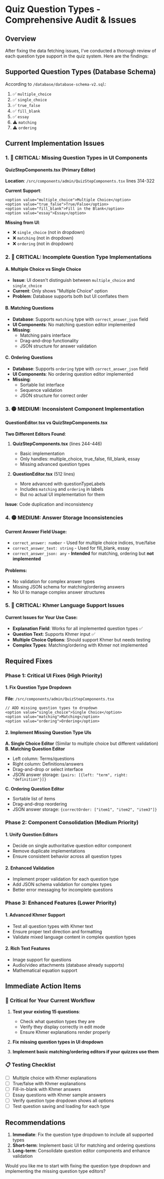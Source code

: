# Quiz Question Types - Comprehensive Audit & Issues

## Overview
After fixing the data fetching issues, I've conducted a thorough review of each question type support in the quiz system. Here are the findings:

## Supported Question Types (Database Schema)
According to `/database/database-schema-v2.sql`:
1. ✅ `multiple_choice` 
2. ✅ `single_choice`
3. ✅ `true_false`
4. ✅ `fill_blank`
5. ✅ `essay`
6. ⚠️ `matching` 
7. ⚠️ `ordering`

## Current Implementation Issues

### 1. 🔴 **CRITICAL: Missing Question Types in UI Components**

#### QuizStepComponents.tsx (Primary Editor)
**Location**: `/src/components/admin/QuizStepComponents.tsx` lines 314-322

**Current Support**:
```tsx
<option value="multiple_choice">Multiple Choice</option>
<option value="true_false">True/False</option>
<option value="fill_blank">Fill in the Blank</option>
<option value="essay">Essay</option>
```

**Missing from UI**:
- ❌ `single_choice` (not in dropdown)
- ❌ `matching` (not in dropdown)  
- ❌ `ordering` (not in dropdown)

### 2. 🔴 **CRITICAL: Incomplete Question Type Implementations**

#### A. Multiple Choice vs Single Choice
- **Issue**: UI doesn't distinguish between `multiple_choice` and `single_choice`
- **Current**: Only shows "Multiple Choice" option
- **Problem**: Database supports both but UI conflates them

#### B. Matching Questions  
- **Database**: Supports `matching` type with `correct_answer_json` field
- **UI Components**: No matching question editor implemented
- **Missing**: 
  - Matching pairs interface
  - Drag-and-drop functionality
  - JSON structure for answer validation

#### C. Ordering Questions
- **Database**: Supports `ordering` type with `correct_answer_json` field  
- **UI Components**: No ordering question editor implemented
- **Missing**:
  - Sortable list interface
  - Sequence validation
  - JSON structure for correct order

### 3. 🟡 **MEDIUM: Inconsistent Component Implementation**

#### QuestionEditor.tsx vs QuizStepComponents.tsx
**Two Different Editors Found**:

1. **QuizStepComponents.tsx** (lines 244-446)
   - Basic implementation
   - Only handles: multiple_choice, true_false, fill_blank, essay
   - Missing advanced question types

2. **QuestionEditor.tsx** (512 lines)
   - More advanced with questionTypeLabels
   - Includes `matching` and `ordering` in labels
   - But no actual UI implementation for them

**Issue**: Code duplication and inconsistency

### 4. 🟡 **MEDIUM: Answer Storage Inconsistencies**

#### Current Answer Field Usage:
- `correct_answer: number` - Used for multiple choice indices, true/false
- `correct_answer_text: string` - Used for fill_blank, essay  
- `correct_answer_json: any` - **Intended** for matching, ordering but **not implemented**

#### Problems:
- No validation for complex answer types
- Missing JSON schema for matching/ordering answers
- No UI to manage complex answer structures

### 5. 🔴 **CRITICAL: Khmer Language Support Issues**

#### Current Issues for Your Use Case:
- **Explanation Field**: Works for all implemented question types ✅
- **Question Text**: Supports Khmer input ✅  
- **Multiple Choice Options**: Should support Khmer but needs testing
- **Complex Types**: Matching/ordering with Khmer not implemented

## Required Fixes

### Phase 1: Critical UI Fixes (High Priority)

#### 1. Fix Question Type Dropdown
**File**: `/src/components/admin/QuizStepComponents.tsx`
```tsx
// ADD missing question types to dropdown
<option value="single_choice">Single Choice</option>
<option value="matching">Matching</option>
<option value="ordering">Ordering</option>
```

#### 2. Implement Missing Question Type UIs

**A. Single Choice Editor** (Similar to multiple choice but different validation)
**B. Matching Question Editor** 
- Left column: Terms/questions
- Right column: Definitions/answers  
- Drag-and-drop or select interface
- JSON answer storage: `{pairs: [{left: "term", right: "definition"}]}`

**C. Ordering Question Editor**
- Sortable list of items
- Drag-and-drop reordering
- JSON answer storage: `{correctOrder: ["item1", "item2", "item3"]}`

### Phase 2: Component Consolidation (Medium Priority)

#### 1. Unify Question Editors
- Decide on single authoritative question editor component
- Remove duplicate implementations
- Ensure consistent behavior across all question types

#### 2. Enhanced Validation
- Implement proper validation for each question type
- Add JSON schema validation for complex types
- Better error messaging for incomplete questions

### Phase 3: Enhanced Features (Lower Priority)

#### 1. Advanced Khmer Support
- Test all question types with Khmer text
- Ensure proper text direction and formatting
- Validate mixed language content in complex question types

#### 2. Rich Text Features
- Image support for questions
- Audio/video attachments (database already supports)
- Mathematical equation support

## Immediate Action Items

### 🚨 **Critical for Your Current Workflow**

1. **Test your existing 15 questions**: 
   - Check what question types they are
   - Verify they display correctly in edit mode
   - Ensure Khmer explanations render properly

2. **Fix missing question types in UI dropdown**
3. **Implement basic matching/ordering editors if your quizzes use them**

### 📋 **Testing Checklist**

- [ ] Multiple choice with Khmer explanations
- [ ] True/false with Khmer explanations  
- [ ] Fill-in-blank with Khmer answers
- [ ] Essay questions with Khmer sample answers
- [ ] Verify question type dropdown shows all options
- [ ] Test question saving and loading for each type

## Recommendations

1. **Immediate**: Fix the question type dropdown to include all supported types
2. **Short-term**: Implement basic UI for matching and ordering questions
3. **Long-term**: Consolidate question editor components and enhance validation

Would you like me to start with fixing the question type dropdown and implementing the missing question type editors?
